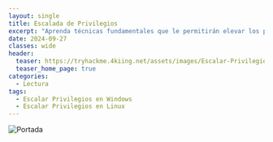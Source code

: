 ```yaml
---
layout: single
title: Escalada de Privilegios
excerpt: "Aprenda técnicas fundamentales que le permitirán elevar los privilegios de cuentas en sistemas Linux y Windows."
date: 2024-09-27
classes: wide
header:
  teaser: https://tryhackme.4kiing.net/assets/images/Escalar-Privilegios/Privilegio.jpeg
  teaser_home_page: true
categories:
  - Lectura
tags:
  - Escalar Privilegios en Windows
  - Escalar Privilegios en Linux
---
```


![Portada](https://tryhackme.4kiing.net/assets/images/Escalar-Privilegios/Portada.png)

